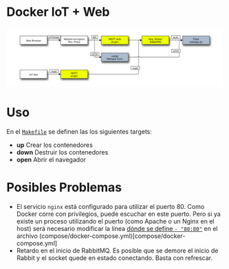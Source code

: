 # Docker IoT + Web

![Esquema](./docs/diag.png)

# Uso

En el [`Makefile`](./Makefile) se definen las los siguientes targets:

* **up** Crear los contenedores
* **down** Destruir los contenedores
* **open** Abrir el navegador

# Posibles Problemas

* El servicio `nginx` está configurado para utilizar el puerto 80. Como Docker corre con privilegios, puede escuchar en este puerto. Pero si ya existe un proceso utilizando el puerto (como Apache o un Nginx en el host) será necesario modificar la línea [dónde se define `- "80:80"`](https://github.com/D3f0/rabbitws/blob/0451c414a7efcb57a1eb96f8577182aec598da42/compose/docker-compose.yml#L42) en el archivo (compose/docker-compose.yml)[compose/docker-compose.yml]
* Retardo en el inicio de RabbitMQ. Es posible que se demore el inicio de Rabbit y el socket quede en estado conectando. Basta con refrescar.

